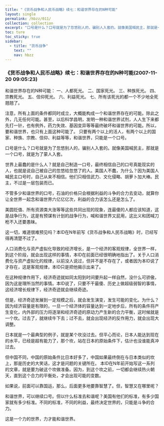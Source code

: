 ```yaml
---
title: "《货币战争和人民币战略》续七：和谐世界存在的N种可能"
layout: single
permalink: /hbzz/011/
collection: collection
excerpt: "口号是什么？口号就是为了忽悠别人的，骗别人入套的。就像美国喊民主，那就是一个口号，就是为了蒙人入套。"
toc: ture
toc_sticky: true
sidebar:
  - title: "货币战争"
    text: ""
    nav: hbzz
---
```


### 《货币战争和人民币战略》续七：和谐世界存在的N种可能(2007-11-20 09:05:23)

和谐世界存在的N种可能：
一、人都死光。
二、国家死光。
三、种族死光。
四、宗教死光。
五、信仰死光。
六、利益死光。
七、所有该死光的都一个不少地全死翘翘了。

注意，所有上面的条件都同时成立，大概能构成一个和谐世界存在的可能。除此之外，几无任何可能。甚至，以后科学昌明，发明一种和谐世界试剂，人人生下来都先打一针，也有例外，药力失效、基因变异等等最终破坏和谐世界的可能。所以，要和谐世界，也只有上面这种可能了。
只要有两个以上的活人，有两个以上的国家、种族、宗教、信仰、利益等等，和谐世界，只能是一个口号。

口号是什么？口号就是为了忽悠别人的，骗别人入套的。就像美国喊民主，那就是一个口号，就是为了蒙人入套。

世界上最蠢的是什么人？就是自己制造一口号，最终相信自己的口号真能现实的人，也就是说自己被自己的忽悠给忽悠了的人。美国人不蠢，为什么？因为美国人喊民主口号时，自己从来不相信。他们只相信武力、文化侵略、胡萝卜加大棒。民主，不过是一层包装而已。

不管多少和谐世界的口号，石油的价格只会根据利益的斗争的合力去变动，就算你让全世界一起念和谐世界六亿亿亿次，利益的合力该怎么还是怎么了。

美圆贬值、所有资源类大涨等等这些共同出现的现象，连最傻的人都应该知道，这是战争行为，这是有预谋有计划的战争行为，喊和谐世界又屁用，这比义和团喊刀枪不入还要愚昧。

这一切，难道很难预见吗？本ID在N年前写《货币战争和人民币战略》时，已经写得再清楚不过了。

人口消费化与资产虚拟化导致的经济增长，是一个经济的客观规律，全世界一样，到这个阶段，就会出现这样的事情，本ID在前面已经很明确地指出了。关于人口消费化与资产虚拟化的规律，以前没人说过，但并不是不存在了，或者因为本ID说了才存在，这是客观规律，本ID只是把他揭示出来了。

在这种规律作用下，经济奇迹就如同太阳到时间要升起一样自然，没什么可骄傲，因为这是理所当然的事情。本ID说了，只要不干最傻、历史上做超级弱智的事情，这经济增长规律下，经济奇迹就会继续奇迹。

但是，经济奇迹发展到一定规模之后，就会发生演变，发生可能的变化。为什么？因为经济容量是有限的，一旦一个经济体的容量达到一定地步后，所有的条件将产生变化，内外部的压力将逐渐和经济奇迹的原动力产生新的合力平衡，这时候就是一个坎。过去了，就继续牛下去；过不去，就会出现经济的反作用力，就会出现大调整。

日本就是一个最典型的例子，就是某个坎没过去。但平心而论，日本人能达到现在的水平，已经是超有能力了，那个坎，站在日本的原始条件下，估计也没谁能真冲过去。

但中国不同，中国的原始条件比日本好多了，中国如果最终倒在与日本类似的坎上，那是历史的大笑话，这才是问题的关键所在。
本ID在N年前开始写这一系列的文章，就是要为破这个坎做准备。因为，到这个坎之前，一切都会继续热火朝天，直到这个合力的平衡处，才会出现可能的变数。

如果说，前面可以靠国运，那么，后面更多地要靠智慧了。但，智慧又在哪里呢？

和谐世界，可以继续口号。但以什么标准去和谐呢？美国有他们的标准，有多少国家就有多少标准。不同的标准，不同的利益，最终决定世界的，只能是斗争的合力。

这是一个力的世界，力才能和谐世界。